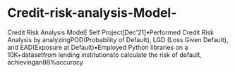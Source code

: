 # Credit-risk-analysis-Model-

Credit Risk Analysis Model| Self Project[Dec’21]▪Performed Credit Risk Analysis by analyzingPOD(Probability of Default), LGD (Loss Given Default), and EAD(Exposure at Default)▪Employed Python libraries on a 10K+datasetfrom lending institutionsto calculate the risk of default, achievingan88%accuracy
